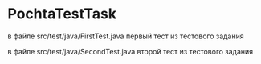 # PochtaTestTask
в файле src/test/java/FirstTest.java первый тест из тестового задания

в файле src/test/java/SecondTest.java второй тест из тестового задания
